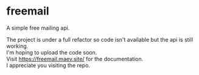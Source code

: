 # freemail
A simple free mailing api.

The project is under a full refactor so code isn't available but the api is still working.
<br>
I'm hoping to upload the code soon.
<br>
Visit https://freemail.maev.site/ for the documentation.
<br>
I appreciate you visiting the repo.
